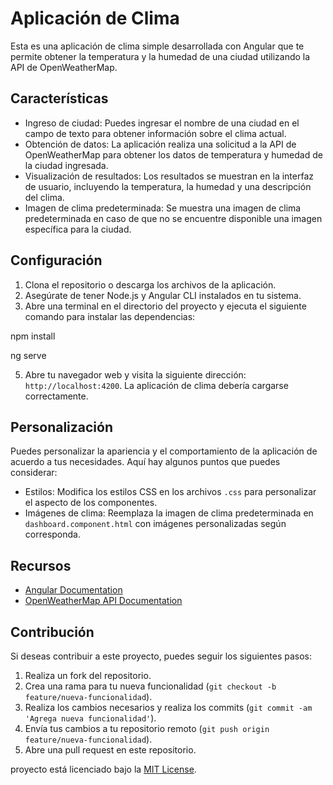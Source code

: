 # Aplicación de Clima

Esta es una aplicación de clima simple desarrollada con Angular que te permite obtener la temperatura y la humedad de una ciudad utilizando la API de OpenWeatherMap.

## Características

- Ingreso de ciudad: Puedes ingresar el nombre de una ciudad en el campo de texto para obtener información sobre el clima actual.
- Obtención de datos: La aplicación realiza una solicitud a la API de OpenWeatherMap para obtener los datos de temperatura y humedad de la ciudad ingresada.
- Visualización de resultados: Los resultados se muestran en la interfaz de usuario, incluyendo la temperatura, la humedad y una descripción del clima.
- Imagen de clima predeterminada: Se muestra una imagen de clima predeterminada en caso de que no se encuentre disponible una imagen específica para la ciudad.

## Configuración

1. Clona el repositorio o descarga los archivos de la aplicación.
2. Asegúrate de tener Node.js y Angular CLI instalados en tu sistema.
3. Abre una terminal en el directorio del proyecto y ejecuta el siguiente comando para instalar las dependencias:

npm install

ng serve


5. Abre tu navegador web y visita la siguiente dirección: `http://localhost:4200`. La aplicación de clima debería cargarse correctamente.

## Personalización

Puedes personalizar la apariencia y el comportamiento de la aplicación de acuerdo a tus necesidades. Aquí hay algunos puntos que puedes considerar:

- Estilos: Modifica los estilos CSS en los archivos `.css` para personalizar el aspecto de los componentes.
- Imágenes de clima: Reemplaza la imagen de clima predeterminada en `dashboard.component.html` con imágenes personalizadas según corresponda.

## Recursos

- [Angular Documentation](https://angular.io/docs)
- [OpenWeatherMap API Documentation](https://openweathermap.org/api)

## Contribución

Si deseas contribuir a este proyecto, puedes seguir los siguientes pasos:

1. Realiza un fork del repositorio.
2. Crea una rama para tu nueva funcionalidad (`git checkout -b feature/nueva-funcionalidad`).
3. Realiza los cambios necesarios y realiza los commits (`git commit -am 'Agrega nueva funcionalidad'`).
4. Envía tus cambios a tu repositorio remoto (`git push origin feature/nueva-funcionalidad`).
5. Abre una pull request en este repositorio.

 proyecto está licenciado bajo la [MIT License](LICENSE).
